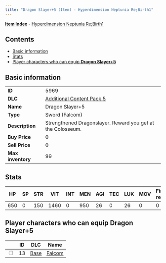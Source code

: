```yaml
---
title: "Dragon Slayer+5 (Item) - Hyperdimension Neptunia Re;Birth1"
---
```


[**Item Index**](/neptunia/rb1/item/index.html) - [Hyperdimension Neptunia Re;Birth1](/neptunia/rb1)

## Contents

- [Basic information](#basic-information)
- [Stats](#stats)
- [Player characters who can equip **Dragon Slayer+5**](#player-characters-who-can-equip-dragon-slayer-5)

## Basic information

|   |   |
| -- | -- |
| **ID** | 5969 |
| **DLC** | [Additional Content Pack 5](/neptunia/rb1/dlc/14-pack5.html) |
| **Name** | Dragon Slayer+5 |
| **Type** | Sword (Falcom) |
| **Description** | Strengthened Dragonslayer. Reward you get at the Colosseum. |
| **Buy Price** | 0 |
| **Sell Price** | 0 |
| **Max inventory** | 99 |


## Stats

| HP | SP | STR | VIT | INT | MEN | AGI | TEC | LUK | MOV | Fire res. | Ice res. | Wind res. | Lightning res. |
| -- | -- | --- | --- | --- | --- | --- | --- | --- | --- | --------- | -------- | --------- | -------------- |
| 650 | 0 | 150 | 1460 | 0 | 950 | 26 | 0 | 26 | 0 | 0 | 0 | 0 | 0 |


## Player characters who can equip **Dragon Slayer+5**

|    | ID | DLC | Name |
| -- | -- | --- | ---- |
| <input type="checkbox" id="rb1-player-1-13" class="trackbox" /> | 13 | [Base](/neptunia/rb1/dlc/1-base.html) | [Falcom](/neptunia/rb1/player/1-13-falcom.html) |
